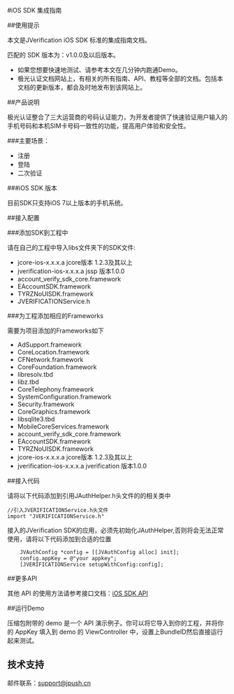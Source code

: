 #iOS SDK 集成指南

##使用提示

本文是JVerification iOS SDK 标准的集成指南文档。

匹配的 SDK 版本为：v1.0.0及以后版本。

+ 如果您想要快速地测试、请参考本文在几分钟内跑通Demo。
+ 极光认证文档网站上，有相关的所有指南、API、教程等全部的文档。包括本文档的更新版本，都会及时地发布到该网站上。

##产品说明

极光认证整合了三大运营商的号码认证能力，为开发者提供了快速验证用户输入的手机号码和本机SIM卡号码一致性的功能，提高用户体验和安全性。

###主要场景：

* 注册
* 登陆
* 二次验证

###iOS SDK 版本

目前SDK只支持iOS 7以上版本的手机系统。

##接入配置

###添加SDK到工程中

请在自己的工程中导入libs文件夹下的SDK文件:

* jcore-ios-x.x.x.a  jcore版本 1.2.3及其以上
* jverification-ios-x.x.x.a  jssp 版本1.0.0
* account_verify_sdk_core.framework
* EAccountSDK.framework
* TYRZNoUISDK.framework
* JVERIFICATIONService.h

###为工程添加相应的Frameworks

需要为项目添加的Frameworks如下

* AdSupport.framework
* CoreLocation.framework
* CFNetwork.framework
* CoreFoundation.framework
* libresolv.tbd
* libz.tbd
* CoreTelephony.framework
* SystemConfiguration.framework
* Security.framework
* CoreGraphics.framework
* libsqlite3.tbd
* MobileCoreServices.framework
* account_verify_sdk_core.framework
* EAccountSDK.framework
* TYRZNoUISDK.framework
* jcore-ios-x.x.x.a  jcore版本 1.2.3及其以上
* jverification-ios-x.x.x.a  jverification 版本1.0.0

##接入代码

请将以下代码添加到引用JAuthHelper.h头文件的的相关类中

~~~
//引入JVERIFICATIONService.h头文件
import "JVERIFICATIONService.h"
~~~

接入的JVerification SDK的应用，必须先初始化JAuthHelper,否则将会无法正常使用，请将以下代码添加到合适的位置

~~~
    JVAuthConfig *config = [[JVAuthConfig alloc] init];
    config.appKey = @"your appkey";
    [JVERIFICATIONService setupWithConfig:config];
~~~

##更多API

其他 API 的使用方法请参考接口文档：[iOS SDK API](../ios_api)

##运行Demo

压缩包附带的 demo 是一个 API 演示例子。你可以将它导入到你的工程，并将你的
AppKey 填入到 demo 的 ViewController 中，设置上BundleID然后直接运行起来测试。

## 技术支持

邮件联系：[support&#64;jpush.cn](mailto:support&#64;jpush.cn)
